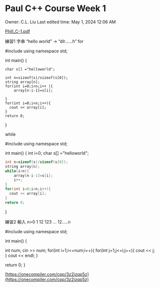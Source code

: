 # Paul C++ Course Week 1

Owner: C.L. Liu
Last edited time: May 1, 2024 12:06 AM

[Phill_C-1.pdf](Paul%20C++%20Course%20Week%201%208ccb69489b5c45f28903903510582d91/Phill_C-1.pdf)

練習1
字串 “hello world”
→ “dlr……h”
for

#include <iostream>
using namespace std;

int main()
{

```
char s[] ="helloworld";

int n=sizeof(s)/sizeof(s[0]);
string array[n];
for(int i=0;i<n;i++ ){
    array[n-i-1]=s[i];

}
for(int i=0;i<n;i++){
  cout << array[i];
}
return 0;

```

}

while

#include <iostream>
using namespace std;

int main()
{
int i=0;
char s[] ="helloworld";

```cpp
int n=sizeof(s)/sizeof(s[0]);
string array[n];
while(i<n){
    array[n-i-1]=s[i];
    i++;
}
for(int i=0;i<n;i++){
  cout << array[i];
}
return 0;

```

}

練習2
輸⼊ n>0
1
12
123
...
12.....n

#include <iostream>
using namespace std;

int main()
{

int num;
cin >> num;
for(int i=1;i<=num;i++){
for(int j=1;j<=i;j++){
cout << j;
}
cout << endl;
}

return 0;
}

[https://onecompiler.com/cpp/3z2jzqp5z](https://onecompiler.com/cpp/3z2jzqp5z)